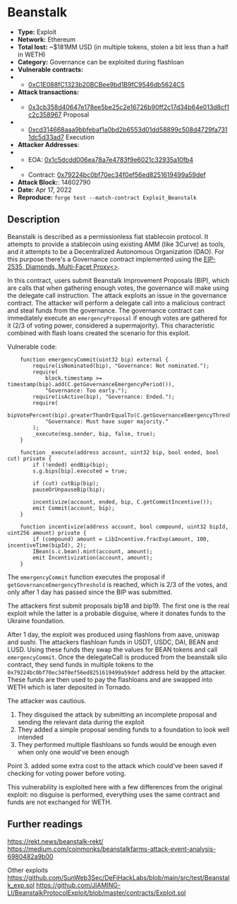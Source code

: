 # Beanstalk
- **Type:** Exploit
- **Network:** Ethereum 
- **Total lost:** ~$181MM USD (in multiple tokens, stolen a bit less than a half in WETH)
- **Category:** Governance can be exploited during flashloan
- **Vulnerable contracts:**
- - [0xC1E088fC1323b20BCBee9bd1B9fC9546db5624C5](https://etherscan.io/address/0xC1E088fC1323b20BCBee9bd1B9fC9546db5624C5)
- **Attack transactions:**
- - [0x3cb358d40647e178ee5be25c2e16726b90ff2c17d34b64e013d8cf1c2c358967](https://etherscan.io/tx/0x3cb358d40647e178ee5be25c2e16726b90ff2c17d34b64e013d8cf1c2c358967) Proposal
- - [0xcd314668aaa9bbfebaf1a0bd2b6553d01dd58899c508d4729fa7311dc5d33ad7](https://etherscan.io/tx/0xcd314668aaa9bbfebaf1a0bd2b6553d01dd58899c508d4729fa7311dc5d33ad7) Execution
- **Attacker Addresses**: 
- - EOA: [0x1c5dcdd006ea78a7e4783f9e6021c32935a10fb4](https://etherscan.io/address/0x1c5dcdd006ea78a7e4783f9e6021c32935a10fb4)
- - Contract: [0x79224bc0bf70ec34f0ef56ed8251619499a59def](https://etherscan.io/address/0x79224bc0bf70ec34f0ef56ed8251619499a59def)
- **Attack Block:**: 14602790
- **Date:** Apr 17, 2022
- **Reproduce:** `forge test --match-contract Exploit_Beanstalk`

## Description

Beanstalk is described as a permissionless fiat stablecoin protocol. It attempts to provide a stablecoin using existing AMM (like 3Curve) as tools, and it attempts to be a Decentralized Autonomous Organization (DAO). For this purpose there's a Governance contract implemented using the [EIP-2535, Diamonds, Multi-Facet Proxy<>](https://eips.ethereum.org/EIPS/eip-2535).

In this contract, users submit Beanstalk Improvement Proposals (BIP), which are calls that when gathering enough votes, the governance will make using the delegate call instruction.
The attack exploits an issue in the governance contract. The attacker will perform a delegate call into a malicious contract and steal funds from the governance.
The governance contract can immediately execute an `emergencyProposal` if enough votes are gathered for it (2/3 of voting power, considered a supermajority). This characteristic combined with flash loans created the scenario for this exploit.

Vulnerable code:
```solidity
    function emergencyCommit(uint32 bip) external {
        require(isNominated(bip), "Governance: Not nominated.");
        require(
            block.timestamp >= timestamp(bip).add(C.getGovernanceEmergencyPeriod()),
            "Governance: Too early.");
        require(isActive(bip), "Governance: Ended.");
        require(
            bipVotePercent(bip).greaterThanOrEqualTo(C.getGovernanceEmergencyThreshold()),
            "Governance: Must have super majority."
        );
        _execute(msg.sender, bip, false, true); 
    }

    function _execute(address account, uint32 bip, bool ended, bool cut) private {
        if (!ended) endBip(bip);
        s.g.bips[bip].executed = true;

        if (cut) cutBip(bip);
        pauseOrUnpauseBip(bip);

        incentivize(account, ended, bip, C.getCommitIncentive());
        emit Commit(account, bip);
    }

    function incentivize(address account, bool compound, uint32 bipId, uint256 amount) private {
        if (compound) amount = LibIncentive.fracExp(amount, 100, incentiveTime(bipId), 2);
        IBean(s.c.bean).mint(account, amount);
        emit Incentivization(account, amount);
    }
```
The `emergencyCommit` function executes the proposal if `getGovernanceEmergencyThreshold` is reached, which is 2/3 of the votes, and only after 1 day has passed since the BIP was submitted.

The attackers first submit proposals bip18 and bip19. The first one is the real exploit while the latter is a probable disguise, where it donates funds to the Ukraine foundation.

After 1 day, the exploit was produced using flashlons from aave, uniswap and sushi. The attackers flashloan funds in USDT, USDC, DAI, BEAN and LUSD. Using these funds they swap the values for BEAN tokens and call `emergencyCommit`. Once the delegateCall is produced from the beanstalk silo contract, they send funds in multiple tokens to the `0x79224bc0bf70ec34f0ef56ed8251619499a59def` address held by the attacker. These funds are then used to pay the flashloans and are swapped into WETH which is later deposited in Tornado.

The attacker was cautious.
1. They disguised the attack by submitting an incomplete proposal and sending the relevant data during the exploit
2. They added a simple proposal sending funds to a foundation to look well intended
3. They performed multiple flashloans so funds would be enough even when only one would've been enough

Point 3. added some extra cost to the attack which could've been saved if checking for voting power before voting.

This vulnerability is exploited here with a few differences from the original exploit: no disguise is performed, everything uses the same contract and funds are not exchanged for WETH.

## Further readings
https://rekt.news/beanstalk-rekt/
https://medium.com/coinmonks/beanstalkfarms-attack-event-analysis-6980482a9b00

Other exploits
https://github.com/SunWeb3Sec/DeFiHackLabs/blob/main/src/test/Beanstalk_exp.sol
https://github.com/JIAMING-LI/BeanstalkProtocolExploit/blob/master/contracts/Exploit.sol
